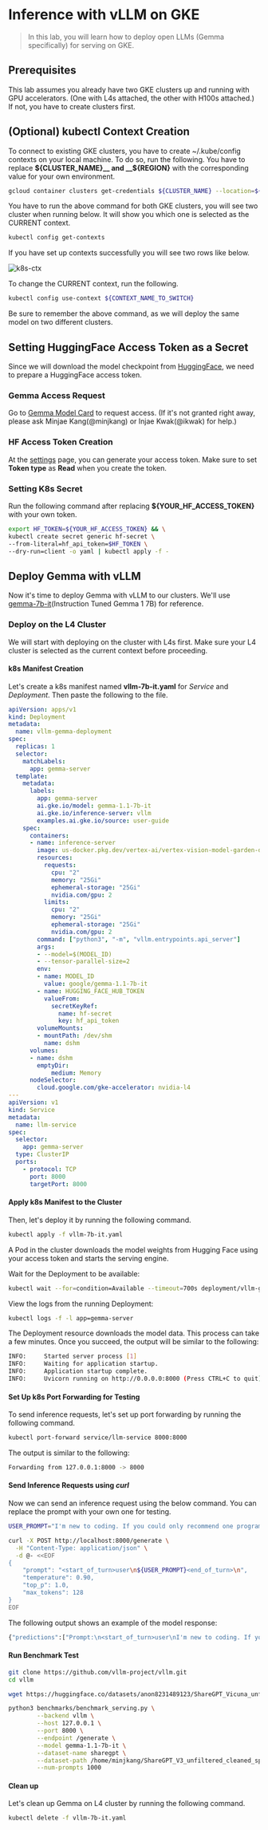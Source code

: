 # Inference with vLLM on GKE

> In this lab, you will learn how to deploy open LLMs (Gemma specifically) for serving on GKE.

## Prerequisites

This lab assumes you already have two GKE clusters up and running with GPU accelerators. (One with L4s attached, the other with H100s attached.) If not, you have to create clusters first.

## (Optional) kubectl Context Creation

To connect to existing GKE clusters, you have to create ~/.kube/config contexts on your local machine. To do so, run the following. You have to replace __${CLUSTER_NAME}__ and __${REGION}__ with the corresponding value for your own environment.

```bash
gcloud container clusters get-credentials ${CLUSTER_NAME} --location=${REGION}
```

You have to run the above command for both GKE clusters, you will see two cluster when running below. It will show you which one is selected as the CURRENT context.

```bash
kubectl config get-contexts
```

If you have set up contexts successfully you will see two rows like below.

![k8s-ctx](img/k8s-ctx.png)

To change the CURRENT context, run the following.

```bash
kubectl config use-context ${CONTEXT_NAME_TO_SWITCH}
```

Be sure to remember the above command, as we will deploy the same model on two different clusters.

## Setting HuggingFace Access Token as a Secret

Since we will download the model checkpoint from [HuggingFace](https://huggingface.co/), we need to prepare a HuggingFace access token.

### Gemma Access Request

Go to [Gemma Model Card](https://huggingface.co/google/gemma-7b-it) to request access. (If it's not granted right away, please ask Minjae Kang(@minjkang) or Injae Kwak(@ikwak) for help.)

### HF Access Token Creation

At the [settings](https://huggingface.co/settings/tokens) page, you can generate your access token. Make sure to set __Token type__ as __Read__ when you create the token.

### Setting K8s Secret

Run the following command after replacing __${YOUR_HF_ACCESS_TOKEN}__ with your own token.

```bash
export HF_TOKEN=${YOUR_HF_ACCESS_TOKEN} && \
kubectl create secret generic hf-secret \
--from-literal=hf_api_token=$HF_TOKEN \
--dry-run=client -o yaml | kubectl apply -f -
```

## Deploy Gemma with vLLM

Now it's time to deploy Gemma with vLLM to our clusters. We'll use [gemma-7b-it](https://huggingface.co/google/gemma-7b-it)(Instruction Tuned Gemma 1 7B) for reference.

### Deploy on the L4 Cluster

We will start with deploying on the cluster with L4s first. Make sure your L4 cluster is selected as the current context before proceeding.

#### k8s Manifest Creation
Let's create a k8s manifest named __vllm-7b-it.yaml__ for *Service* and *Deployment*. Then paste the following to the file.

```yaml
apiVersion: apps/v1
kind: Deployment
metadata:
  name: vllm-gemma-deployment
spec:
  replicas: 1
  selector:
    matchLabels:
      app: gemma-server
  template:
    metadata:
      labels:
        app: gemma-server
        ai.gke.io/model: gemma-1.1-7b-it
        ai.gke.io/inference-server: vllm
        examples.ai.gke.io/source: user-guide
    spec:
      containers:
      - name: inference-server
        image: us-docker.pkg.dev/vertex-ai/vertex-vision-model-garden-dockers/pytorch-vllm-serve:20240527_0916_RC00
        resources:
          requests:
            cpu: "2"
            memory: "25Gi"
            ephemeral-storage: "25Gi"
            nvidia.com/gpu: 2
          limits:
            cpu: "2"
            memory: "25Gi"
            ephemeral-storage: "25Gi"
            nvidia.com/gpu: 2
        command: ["python3", "-m", "vllm.entrypoints.api_server"]
        args:
        - --model=$(MODEL_ID)
        - --tensor-parallel-size=2
        env:
        - name: MODEL_ID
          value: google/gemma-1.1-7b-it
        - name: HUGGING_FACE_HUB_TOKEN
          valueFrom:
            secretKeyRef:
              name: hf-secret
              key: hf_api_token
        volumeMounts:
        - mountPath: /dev/shm
          name: dshm
      volumes:
      - name: dshm
        emptyDir:
            medium: Memory
      nodeSelector:
        cloud.google.com/gke-accelerator: nvidia-l4
---
apiVersion: v1
kind: Service
metadata:
  name: llm-service
spec:
  selector:
    app: gemma-server
  type: ClusterIP
  ports:
    - protocol: TCP
      port: 8000
      targetPort: 8000
```

#### Apply k8s Manifest to the Cluster

Then, let's deploy it by running the following command.

```bash
kubectl apply -f vllm-7b-it.yaml
```

A Pod in the cluster downloads the model weights from Hugging Face using your access token and starts the serving engine.

Wait for the Deployment to be available:

```bash
kubectl wait --for=condition=Available --timeout=700s deployment/vllm-gemma-deployment
```

View the logs from the running Deployment:

```bash
kubectl logs -f -l app=gemma-server
```

The Deployment resource downloads the model data. This process can take a few minutes. Once you succeed, the output will be similar to the following:

```bash
INFO:     Started server process [1]
INFO:     Waiting for application startup.
INFO:     Application startup complete.
INFO:     Uvicorn running on http://0.0.0.0:8000 (Press CTRL+C to quit)
```

#### Set Up k8s Port Forwarding for Testing

To send inference requests, let's set up port forwarding by running the following command.

```bash
kubectl port-forward service/llm-service 8000:8000
```

The output is similar to the following:

```bash
Forwarding from 127.0.0.1:8000 -> 8000
```

#### Send Inference Requests using *curl*

Now we can send an inference request using the below command. You can replace the prompt with your own one for testing.

```bash
USER_PROMPT="I'm new to coding. If you could only recommend one programming language to start with, what would it be and why?"

curl -X POST http://localhost:8000/generate \
  -H "Content-Type: application/json" \
  -d @- <<EOF
{
    "prompt": "<start_of_turn>user\n${USER_PROMPT}<end_of_turn>\n",
    "temperature": 0.90,
    "top_p": 1.0,
    "max_tokens": 128
}
EOF
```

The following output shows an example of the model response:

```bash
{"predictions":["Prompt:\n<start_of_turn>user\nI'm new to coding. If you could only recommend one programming language to start with, what would it be and why?<end_of_turn>\nOutput:\nPython is often recommended for beginners due to its clear, readable syntax, simple data types, and extensive libraries.\n\n**Here are some other reasons why Python is a great language for beginners:**\n\n* **Beginner-friendly syntax:** Python's syntax is similar to natural language, making it easy for beginners to understand and write code.\n* **Dynamic typing:** Python automatically figures out the type of data you are working with, eliminating the need for explicit declaration.\n* **Object-oriented:** Python supports object-oriented programming, which allows you to organize and reuse code.\n* **Large library:** Python has a vast library of"]}
```

#### Run Benchmark Test

```bash
git clone https://github.com/vllm-project/vllm.git
cd vllm
```

```bash
wget https://huggingface.co/datasets/anon8231489123/ShareGPT_Vicuna_unfiltered/resolve/main/ShareGPT_V3_unfiltered_cleaned_split.json
```

```bash
python3 benchmarks/benchmark_serving.py \
        --backend vllm \
        --host 127.0.0.1 \
        --port 8000 \
        --endpoint /generate \
        --model gemma-1.1-7b-it \
        --dataset-name sharegpt \
        --dataset-path /home/minjkang/ShareGPT_V3_unfiltered_cleaned_split.json \
        --num-prompts 1000
```

#### Clean up

Let's clean up Gemma on L4 cluster by running the following command.

```bash
kubectl delete -f vllm-7b-it.yaml
```

